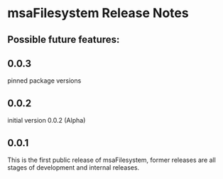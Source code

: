 # msaFilesystem Release Notes
## Possible future features:
## 0.0.3

pinned package versions

## 0.0.2 

initial version 0.0.2 (Alpha)

## 0.0.1

This is the first public release of msaFilesystem, former releases are all stages of development and internal releases.

